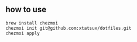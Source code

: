 ## how to use

```
brew install chezmoi
chezmoi init git@github.com:xtatsux/dotfiles.git
chezmoi apply
```
